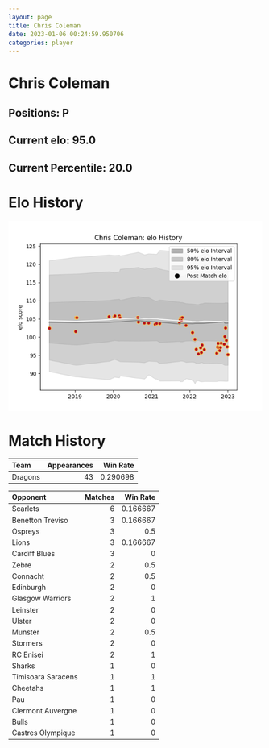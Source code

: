 ```yaml
---  
layout: page  
title: Chris Coleman  
date: 2023-01-06 00:24:59.950706  
categories: player  
---
```

# Chris Coleman

## Positions: P

## Current elo: 95.0

## Current Percentile: 20.0

# Elo History


![elo history](history_ChrisColeman.png)
# Match History


| Team    |   Appearances |   Win Rate |
|:--------|--------------:|-----------:|
| Dragons |            43 |   0.290698 |

| Opponent           |   Matches |   Win Rate |
|:-------------------|----------:|-----------:|
| Scarlets           |         6 |   0.166667 |
| Benetton Treviso   |         3 |   0.166667 |
| Ospreys            |         3 |   0.5      |
| Lions              |         3 |   0.166667 |
| Cardiff Blues      |         3 |   0        |
| Zebre              |         2 |   0.5      |
| Connacht           |         2 |   0.5      |
| Edinburgh          |         2 |   0        |
| Glasgow Warriors   |         2 |   1        |
| Leinster           |         2 |   0        |
| Ulster             |         2 |   0        |
| Munster            |         2 |   0.5      |
| Stormers           |         2 |   0        |
| RC Enisei          |         2 |   1        |
| Sharks             |         1 |   0        |
| Timisoara Saracens |         1 |   1        |
| Cheetahs           |         1 |   1        |
| Pau                |         1 |   0        |
| Clermont Auvergne  |         1 |   0        |
| Bulls              |         1 |   0        |
| Castres Olympique  |         1 |   0        |